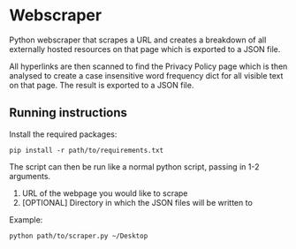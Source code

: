 # Webscraper

Python webscraper that scrapes a URL and creates a breakdown of all externally hosted resources on that page which is exported to a JSON file.

All hyperlinks are then scanned to find the Privacy Policy page which is then analysed to create a case insensitive word frequency dict for all visible text on that page. The result is exported to a JSON file.


## Running instructions

Install the required packages:
```
pip install -r path/to/requirements.txt
```

The script can then be run like a normal python script, passing in 1-2 arguments.

1. URL of the webpage you would like to scrape
2. [OPTIONAL] Directory in which the JSON files will be written to

Example:
```
python path/to/scraper.py ~/Desktop
```